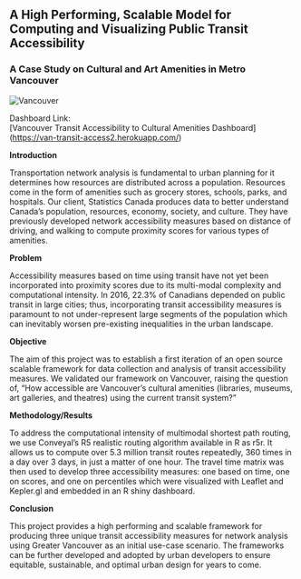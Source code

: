 ## A High Performing, Scalable Model for Computing and Visualizing Public Transit Accessibility
 
### A Case Study on Cultural and Art Amenities in Metro Vancouver

![Vancouver](https://vancouver.ca/images/cov/feature/skytrain-landing.jpg)

Dashboard Link:  
[Vancouver Transit Accessibility to Cultural Amenities Dashboard] (https://van-transit-access2.herokuapp.com/)

**Introduction**

Transportation network analysis is fundamental to urban planning for it determines how resources are distributed across a population. Resources come in the form of amenities such as grocery stores, schools, parks, and hospitals. Our client, Statistics Canada produces data to better understand Canada’s population, resources, economy, society, and culture. They have previously developed network accessibility measures based on distance of driving, and walking to compute proximity scores for various types of amenities.

**Problem**

Accessibility measures based on time using transit have not yet been incorporated into proximity scores due to its multi-modal complexity and computational intensity. In 2016, 22.3% of Canadians depended on public transit in large cities; thus, incorporating transit accessibility measures is paramount to not under-represent large segments of the population which can inevitably worsen pre-existing inequalities in the urban landscape. 

**Objective**

The aim of this project was to establish a first iteration of an open source scalable framework for data collection and analysis of transit accessibility measures. We validated our framework on Vancouver, raising the question of, “How accessible are Vancouver’s cultural amenities (libraries, museums, art galleries, and theatres) using the current transit system?”

**Methodology/Results**

To address the computational intensity of multimodal shortest path routing, we use Conveyal’s R5 realistic routing algorithm available in R as r5r. It allows us to compute over 5.3 million transit routes repeatedly, 360 times in a day over 3 days, in just a matter of one hour. The travel time matrix was then used to develop three accessibility measures: one based on time, one on scores, and one on percentiles which were visualized with Leaflet and Kepler.gl and embedded in an R shiny dashboard. 

**Conclusion**

This project provides a high performing and scalable framework for producing three unique transit accessibility measures for network analysis using Greater Vancouver as an initial use-case scenario. The frameworks can be further developed and adopted by urban developers to ensure equitable, sustainable, and optimal urban design for years to come.

